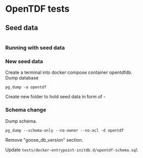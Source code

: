 # OpenTDF tests

## Seed data

```mermaid

```

### Running with seed data



### New seed data

Create a terminal into docker compose container opentdfdb.  
Dump database

```shell
pg_dump -a opentdf
```

Create new folder to hold seed data in form of <category>-<size>

### Schema change

Dump schema.

```shell
pg_dump --schema-only --no-owner --no-acl -d opentdf
```

Remove "goose_db_version" section.

Update `tests/docker-entrypoint-initdb.d/opentdf-schema.sql`
